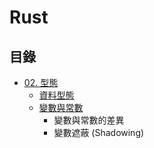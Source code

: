 # Rust


## 目錄

- [02. 型態](./02-Types.md)
    - [資料型態](./02-Types-Data_Types.md)
    - [變數與常數](./02-Types-Variables_Constants.md)
	    - 變數與常數的差異
		- 變數遮蔽 (Shadowing)

